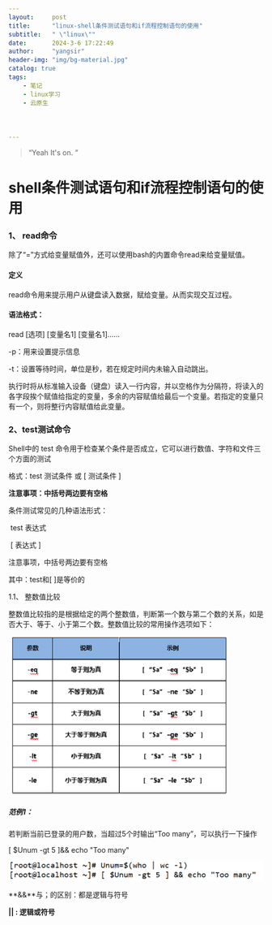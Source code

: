 ```yaml
---
layout:     post
title:      "linux-shell条件测试语句和if流程控制语句的使用"
subtitle:   " \"linux\""
date:       2024-3-6 17:22:49
author:     "yangsir"
header-img: "img/bg-material.jpg"
catalog: true
tags:
    - 笔记
    - linux学习
    - 云原生



---
```


> “Yeah It's on. ”


<p id = "build"></p>

# shell条件测试语句和if流程控制语句的使用



### 1、      read命令

除了“=”方式给变量赋值外，还可以使用bash的内置命令read来给变量赋值。

#### 定义

read命令用来提示用户从键盘读入数据，赋给变量。从而实现交互过程。

#### 语法格式：

read [选项] [变量名1] [变量名1]……

-p：用来设置提示信息

-t：设置等待时间，单位是秒，若在规定时间内未输入自动跳出。

执行时将从标准输入设备（键盘）读入一行内容，并以空格作为分隔符，将读入的各字段挨个赋值给指定的变量，多余的内容赋值给最后一个变量。若指定的变量只有一个，则将整行内容赋值给此变量。



### 2、test测试命令

Shell中的 test 命令用于检查某个条件是否成立，它可以进行数值、字符和文件三个方面的测试

格式：test 测试条件 或 [ 测试条件 ]

**注意事项：中括号两边要有空格**

条件测试常见的几种语法形式：

​         test 表达式

​         [ 表达式 ]   

注意事项，中括号两边要有空格

其中：test和[ ]是等价的

1.1、   整数值比较

整数值比较指的是根据给定的两个整数值，判断第一个数与第二个数的关系，如是否大于、等于、小于第二个数。整数值比较的常用操作选项如下：

​             ![image-20240306131610768](\img\springBoot\image-20240306131610768.png)                  

##### 范例1：

若判断当前已登录的用户数，当超过5个时输出“Too many”，可以执行一下操作

[ $Unum -gt 5 ]&& echo "Too many"

 ![image-20240306131555604](\img\springBoot\image-20240306131555604.png)

**&&**与；的区别：都是逻辑与符号

**|| : 逻辑或符号**
